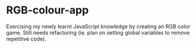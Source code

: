 # RGB-colour-app

Exercising my newly learnt JavaScript knowledge by creating an RGB color game. Still needs refactoring (ie. plan on setting global variables to remove repetitive code).
